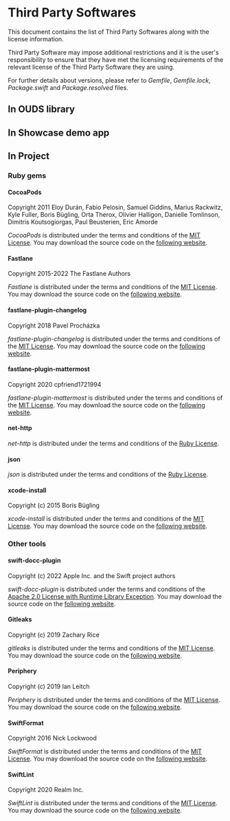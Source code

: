 # Third Party Softwares

This document contains the list of Third Party Softwares along with the license information.

Third Party Software may impose additional restrictions and it is the user's responsibility to ensure that they have met the licensing
requirements of the relevant license of the Third Party Software they are using.

For further details about versions, please refer to *Gemfile*, *Gemfile.lock*, *Package.swift* and *Package.resolved* files.

## In OUDS library 

## In Showcase demo app

## In Project

### Ruby gems

#### CocoaPods

Copyright 2011 Eloy Durán, Fabio Pelosin, Samuel Giddins, Marius Rackwitz, Kyle Fuller, Boris Bügling, Orta Therox, Olivier Halligon, Danielle Tomlinson, Dimitris Koutsogiorgas, Paul Beusterien, Eric Amorde

*CocoaPods* is distributed under the terms and conditions of the [MIT License](http://opensource.org/licenses/MIT).
You may download the source code on the [following website](https://github.com/CocoaPods/CocoaPods).
                   
#### Fastlane

Copyright 2015-2022 The Fastlane Authors

*Fastlane* is distributed under the terms and conditions of the [MIT License](http://opensource.org/licenses/MIT).
You may download the source code on the [following website](https://github.com/fastlane/fastlane).

#### fastlane-plugin-changelog

Copyright 2018 Pavel Procházka

*fastlane-plugin-changelog* is distributed under the terms and conditions of the [MIT License](http://opensource.org/licenses/MIT).
You may download the source code on the [following website](https://github.com/pajapro/fastlane-plugin-changelog).

#### fastlane-plugin-mattermost

Copyright 2020 cpfriend1721994

*fastlane-plugin-mattermost* is distributed under the terms and conditions of the [MIT License](http://opensource.org/licenses/MIT).
You may download the source code on the [following website](https://github.com/cpfriend1721994/fastlane-plugin-mattermost).

#### net-http

*net-http* is distributed under the terms and conditions of the [Ruby License](https://github.com/flori/json/blob/master/LICENSE).

#### json

*json* is distributed under the terms and conditions of the [Ruby License](https://github.com/flori/json/blob/master/LICENSE).

#### xcode-install

Copyright (c) 2015 Boris Bügling

*xcode-install* is distributed under the terms and conditions of the [MIT License](http://opensource.org/licenses/MIT).
You may download the source code on the [following website](https://github.com/xcpretty/xcode-install).

### Other tools

#### swift-docc-plugin

Copyright (c) 2022 Apple Inc. and the Swift project authors

*swift-docc-plugin* is distributed under the terms and conditions of the [Apache 2.0 License with Runtime Library Exception](https://github.com/swiftlang/swift-docc-plugin/blob/main/LICENSE.txt).
You may download the source code on the [following website](https://github.com/swiftlang/swift-docc-plugin).

#### Gitleaks

Copyright (c) 2019 Zachary Rice

*gitleaks* is distributed under the terms and conditions of the [MIT License](http://opensource.org/licenses/MIT).
You may download the source code on the [following website](https://github.com/gitleaks/gitleaks).

#### Periphery

Copyright (c) 2019 Ian Leitch

*Periphery* is distributed under the terms and conditions of the [MIT License](http://opensource.org/licenses/MIT).
You may download the source code on the [following website](https://github.com/peripheryapp/periphery).

#### SwiftFormat

Copyright 2016 Nick Lockwood

*SwiftFormat* is distributed under the terms and conditions of the [MIT License](http://opensource.org/licenses/MIT).
You may download the source code on the [following website](https://github.com/nicklockwood/SwiftFormat).

#### SwiftLint

Copyright 2020 Realm Inc.

*SwiftLint* is distributed under the terms and conditions of the [MIT License](http://opensource.org/licenses/MIT).
You may download the source code on the [following website](https://github.com/realm/SwiftLint).
